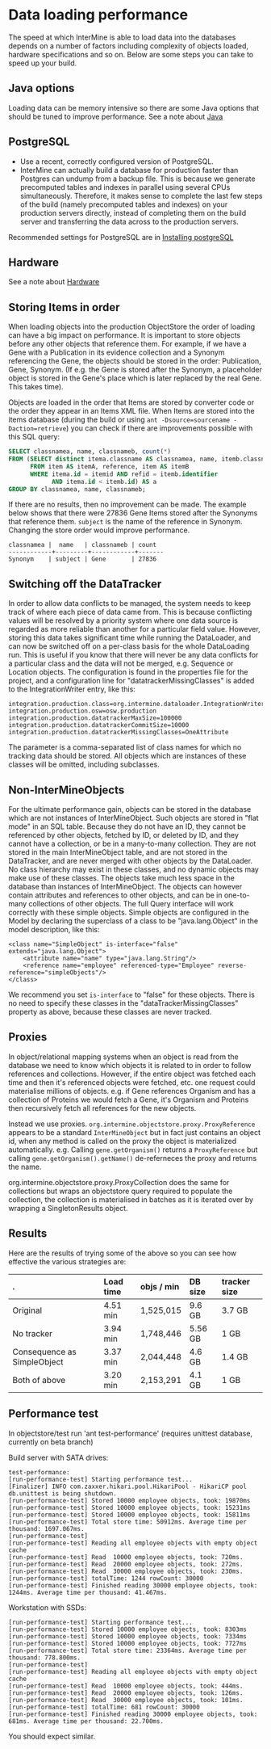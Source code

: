 # Data loading performance

The speed at which InterMine is able to load data into the databases depends on a number of factors including complexity of objects loaded, hardware specifications and so on. Below are some steps you can take to speed up your build.

## Java options

Loading data can be memory intensive so there are some Java options that should be tuned to improve performance. See a note about [Java](../../system-requirements/software/java.md)

## PostgreSQL

* Use a recent, correctly configured version of PostgreSQL.
* InterMine can actually build a database for production faster than Postgres can undump from a backup file. This is because we generate precomputed tables and indexes in parallel using several CPUs simultaneously. Therefore, it makes sense to complete the last few steps of the build \(namely precomputed tables and indexes\) on your production servers directly, instead of completing them on the build server and transferring the data across to the production servers.

Recommended settings for PostgreSQL are in [Installing postgreSQL](../../system-requirements/software/postgres/postgres.md)

## Hardware

See a note about [Hardware](../../system-requirements/hardware/index.md)

## Storing Items in order

When loading objects into the production ObjectStore the order of loading can have a big impact on performance. It is important to store objects before any other objects that reference them. For example, if we have a Gene with a Publication in its evidence collection and a Synonym referencing the Gene, the objects should be stored in the order: Publication, Gene, Synonym. \(If e.g. the Gene is stored after the Synonym, a placeholder object is stored in the Gene's place which is later replaced by the real Gene. This takes time\).

Objects are loaded in the order that Items are stored by converter code or the order they appear in an Items XML file. When Items are stored into the items database \(during the build or using `ant -Dsource=sourcename -Daction=retrieve`\) you can check if there are improvements possible with this SQL query:

```sql
SELECT classnamea, name, classnameb, count(*)
FROM (SELECT distinct itema.classname AS classnamea, name, itemb.classname AS classnameb, itemb.identifier
      FROM item AS itemA, reference, item AS itemB
      WHERE itema.id = itemid AND refid = itemb.identifier
            AND itema.id < itemb.id) AS a
GROUP BY classnamea, name, classnameb;
```

If there are no results, then no improvement can be made. The example below shows that there were 27836 Gene Items stored after the Synonyms that reference them. `subject` is the name of the reference in Synonym. Changing the store order would improve performance.

```text
classnamea |  name   | classnameb | count 
------------+---------+------------+-------
Synonym    | subject | Gene       | 27836
```

## Switching off the DataTracker

In order to allow data conflicts to be managed, the system needs to keep track of where each piece of data came from. This is because conflicting values will be resolved by a priority system where one data source is regarded as more reliable than another for a particular field value. However, storing this data takes significant time while running the DataLoader, and can now be switched off on a per-class basis for the whole DataLoading run. This is useful if you know that there will never be any data conflicts for a particular class and the data will not be merged, e.g. Sequence or Location objects. The configuration is found in the properties file for the project, and a configuration line for "datatrackerMissingClasses" is added to the IntegrationWriter entry, like this:

```text
integration.production.class=org.intermine.dataloader.IntegrationWriterDataTrackingImpl
integration.production.osw=osw.production
integration.production.datatrackerMaxSize=100000
integration.production.datatrackerCommitSize=10000
integration.production.datatrackerMissingClasses=OneAttribute
```

The parameter is a comma-separated list of class names for which no tracking data should be stored. All objects which are instances of these classes will be omitted, including subclasses.

## Non-InterMineObjects

For the ultimate performance gain, objects can be stored in the database which are not instances of InterMineObject. Such objects are stored in "flat mode" in an SQL table. Because they do not have an ID, they cannot be referenced by other objects, fetched by ID, or deleted by ID, and they cannot have a collection, or be in a many-to-many collection. They are not stored in the main InterMineObject table, and are not stored in the DataTracker, and are never merged with other objects by the DataLoader. No class hierarchy may exist in these classes, and no dynamic objects may make use of these classes. The objects take much less space in the database than instances of InterMineObject. The objects can however contain attributes and references to other objects, and can be in one-to-many collections of other objects. The full Query interface will work correctly with these simple objects. Simple objects are configured in the Model by declaring the superclass of a class to be "java.lang.Object" in the model description, like this:

```markup
<class name="SimpleObject" is-interface="false" extends="java.lang.Object">
    <attribute name="name" type="java.lang.String"/>
    <reference name="employee" referenced-type="Employee" reverse-reference="simpleObjects"/>
</class>
```

We recommend you set `is-interface` to "false" for these objects. There is no need to specify these classes in the "dataTrackerMissingClasses" property as above, because these classes are never tracked.

## Proxies

In object/relational mapping systems when an object is read from the database we need to know which objects it is related to in order to follow references and collections. However, if the entire object was fetched each time and then it's referenced objects were fetched, etc. one request could materialise millions of objects. e.g. if Gene references Organism and has a collection of Proteins we would fetch a Gene, it's Organism and Proteins then recursively fetch all references for the new objects.

Instead we use proxies. `org.intermine.objectstore.proxy.ProxyReference` appears to be a standard `InterMineObject` but in fact just contains an object id, when any method is called on the proxy the object is materialized automatically. e.g. Calling `gene.getOrganism()` returns a `ProxyReference` but calling `gene.getOrganism().getName()` de-referneces the proxy and returns the name.

org.intermine.objectstore.proxy.ProxyCollection does the same for collections but wraps an objectstore query required to populate the collection, the collection is materialised in batches as it is iterated over by wrapping a SingletonResults object.

## Results

Here are the results of trying some of the above so you can see how effective the various strategies are:

| . | Load time | objs / min | DB size | tracker size |
| :--- | :--- | :--- | :--- | :--- |
| Original | 4.51 min | 1,525,015 | 9.6 GB | 3.7 GB |
| No tracker | 3.94 min | 1,748,446 | 5.56 GB | 1 GB |
| Consequence as SimpleObject | 3.37 min | 2,044,448 | 4.6 GB | 1.4 GB |
| Both of above | 3.20 min | 2,153,291 | 4.1 GB | 1 GB |

## Performance test

In objectstore/test run 'ant test-performance' \(requires unittest database, currently on beta branch\)

Build server with SATA drives:

```text
test-performance:
[run-performance-test] Starting performance test...
[Finalizer] INFO com.zaxxer.hikari.pool.HikariPool - HikariCP pool db.unittest is being shutdown.
[run-performance-test] Stored 10000 employee objects, took: 19870ms
[run-performance-test] Stored 10000 employee objects, took: 15231ms
[run-performance-test] Stored 10000 employee objects, took: 15811ms
[run-performance-test] Total store time: 50912ms. Average time per thousand: 1697.067ms.
[run-performance-test] 
[run-performance-test] Reading all employee objects with empty object cache
[run-performance-test] Read  10000 employee objects, took: 720ms.
[run-performance-test] Read  20000 employee objects, took: 272ms.
[run-performance-test] Read  30000 employee objects, took: 230ms.
[run-performance-test] totalTime: 1244 rowCount: 30000
[run-performance-test] Finished reading 30000 employee objects, took: 1244ms. Average time per thousand: 41.467ms.
```

Workstation with SSDs:

```text
[run-performance-test] Starting performance test...
[run-performance-test] Stored 10000 employee objects, took: 8303ms
[run-performance-test] Stored 10000 employee objects, took: 7334ms
[run-performance-test] Stored 10000 employee objects, took: 7727ms
[run-performance-test] Total store time: 23364ms. Average time per thousand: 778.800ms.
[run-performance-test]
[run-performance-test] Reading all employee objects with empty object cache
[run-performance-test] Read  10000 employee objects, took: 444ms.
[run-performance-test] Read  20000 employee objects, took: 126ms.
[run-performance-test] Read  30000 employee objects, took: 101ms.
[run-performance-test] totalTime: 681 rowCount: 30000
[run-performance-test] Finished reading 30000 employee objects, took: 681ms. Average time per thousand: 22.700ms.
```

You should expect similar.

